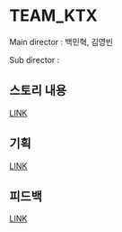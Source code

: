 # TEAM_KTX

Main director : 백민혁, 김영빈

Sub director : 

## 스토리 내용

[LINK](https://github.com/studio-mgg/mgg-story-wiki/wiki/%E3%85%8E%E3%85%87%E3%85%82\)-Blue-Whale-(%EB%B0%B1%EB%AF%BC%ED%98%81))


## 기획

[LINK](https://github.com/studio-mgg/Team_KTX/blob/master/%EA%B8%B0%ED%9A%8D.md)

## 피드백

[LINK](https://github.com/studio-mgg/mgg-story-wiki/wiki/Team-KTX-%EC%A7%88%EB%AC%B8%EB%8B%B5%EB%B3%80)
